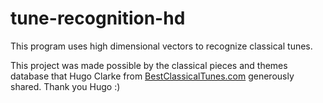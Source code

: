# tune-recognition-hd

This program uses high dimensional vectors to recognize classical tunes.

This project was made possible by the classical pieces and themes database that Hugo Clarke from [BestClassicalTunes.com](BestClassicalTunes.com) generously shared. Thank you Hugo :)